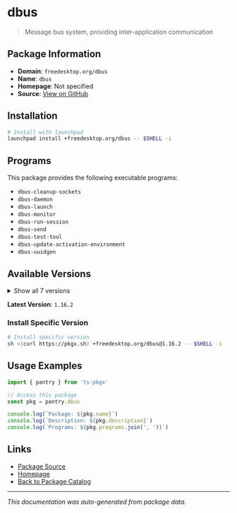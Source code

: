 # dbus

> Message bus system, providing inter-application communication

## Package Information

- **Domain**: `freedesktop.org/dbus`
- **Name**: `dbus`
- **Homepage**: Not specified
- **Source**: [View on GitHub](https://github.com/pkgxdev/pantry/tree/main/projects/freedesktop.org/dbus/package.yml)

## Installation

```bash
# Install with launchpad
launchpad install +freedesktop.org/dbus -- $SHELL -i
```

## Programs

This package provides the following executable programs:

- `dbus-cleanup-sockets`
- `dbus-daemon`
- `dbus-launch`
- `dbus-monitor`
- `dbus-run-session`
- `dbus-send`
- `dbus-test-tool`
- `dbus-update-activation-environment`
- `dbus-uuidgen`

## Available Versions

<details>
<summary>Show all 7 versions</summary>

- `1.16.2`, `1.16.0`, `1.15.92`, `1.15.90`, `1.15.12`
- `1.15.10`, `1.15.8`

</details>

**Latest Version**: `1.16.2`

### Install Specific Version

```bash
# Install specific version
sh <(curl https://pkgx.sh) +freedesktop.org/dbus@1.16.2 -- $SHELL -i
```

## Usage Examples

```typescript
import { pantry } from 'ts-pkgx'

// Access this package
const pkg = pantry.dbus

console.log(`Package: ${pkg.name}`)
console.log(`Description: ${pkg.description}`)
console.log(`Programs: ${pkg.programs.join(', ')}`)
```

## Links

- [Package Source](https://github.com/pkgxdev/pantry/tree/main/projects/freedesktop.org/dbus/package.yml)
- [Homepage](#)
- [Back to Package Catalog](../package-catalog.md)

---

*This documentation was auto-generated from package data.*
